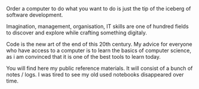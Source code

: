 Order a computer to do what you want to do is just the tip of the iceberg of software development.

Imagination, management, organisation, IT skills are one of hundred fields to discover and explore while crafting something digitaly.

Code is the new art of the end of this 20th century. My advice for everyone who have access to a computer is to learn the basics of computer science, as i am convinced that it is one of the best tools to learn today.

You will find here my public reference materials.
It will consist of a bunch of notes / logs. I was tired to see my old used notebooks disappeared over time.